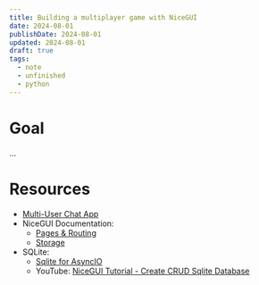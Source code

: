 ```yaml
---
title: Building a multiplayer game with NiceGUI
date: 2024-08-01
publishDate: 2024-08-01
updated: 2024-08-01
draft: true
tags:
  - note
  - unfinished
  - python
---
```

 
# Goal

...

# Resources

- [Multi-User Chat App](https://gist.github.com/rodja/2e891556a1a2c2af4ee542e03003ea1a)
- NiceGUI Documentation: 
	- [Pages & Routing](https://nicegui.io/documentation/section_pages_routing)
	- [Storage](https://nicegui.io/documentation/storage)
- SQLite: 
	- [Sqlite for AsyncIO](https://github.com/omnilib/aiosqlite)
	- YouTube: [NiceGUI Tutorial - Create CRUD Sqlite Database](https://www.youtube.com/watch?v=n2Z0pflkZQU)